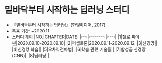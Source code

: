 # 밑바닥부터 시작하는 딥러닝 스터디
 
- 『밑바닥부터 시작하는 딥러닝』(한빛미디어, 2017)
- 목표 기간: ~2020.11
- 스터디 계획
|NO.|CHAPTER|DATE|
|:--:|:-------:|:---:|
|1|헬로 파이썬|2020.09.10-2020.09.10|
|2|퍼셉트론|2020.09.11-2020.09.12|
|3|신경망||
|4|신경망 학습||
|5|오차역전파법||
|6|학습 관련 기술들||
|7|합성곱 신경망(CNN)||
|8|딥러닝||
